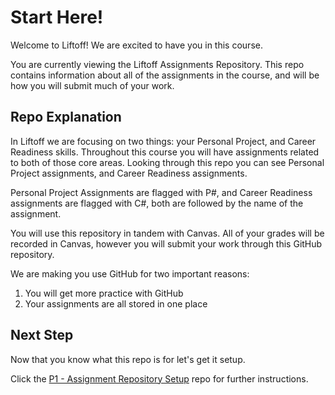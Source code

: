 # Start Here!
Welcome to Liftoff! We are excited to have you in this course.

You are currently viewing the Liftoff Assignments Repository. This repo contains information about all of the assignments in the course, and will be how you will submit much of your work.

## Repo Explanation
In Liftoff we are focusing on two things: your Personal Project, and Career Readiness skills. Throughout this course you will have assignments related to both of those core areas. Looking through this repo you can see Personal Project assignments, and Career Readiness assignments.

Personal Project Assignments are flagged with P#, and Career Readiness assignments are flagged with C#, both are followed by the name of the assignment.

You will use this repository in tandem with Canvas. All of your grades will be recorded in Canvas, however you will submit your work through this GitHub repository.

We are making you use GitHub for two important reasons:
<ol>
<li>You will get more practice with GitHub</li>
<li>Your assignments are all stored in one place</li>
</ol>

## Next Step
Now that you know what this repo is for let's get it setup.

Click the [P1 - Assignment Repository Setup](./P1-Assignment_Repository_Setup/) repo for further instructions.
